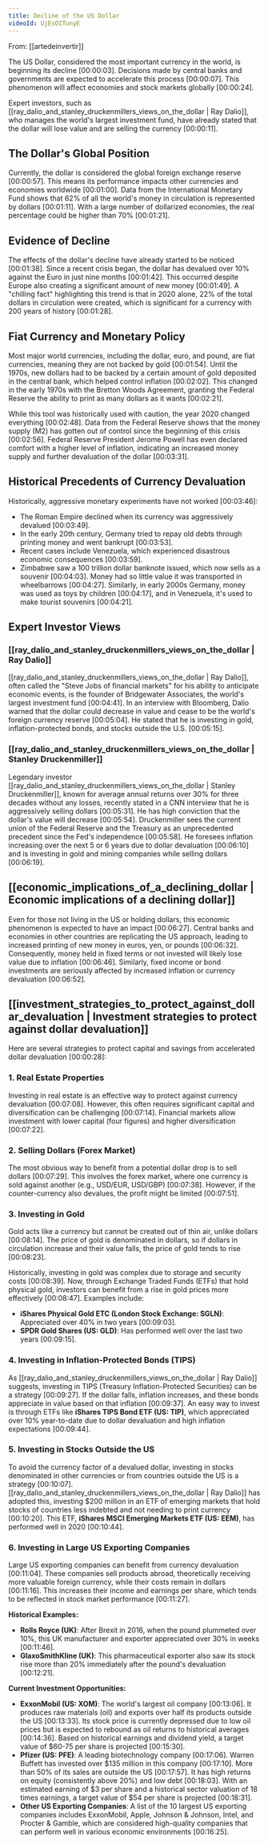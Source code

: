 ```yaml
---
title: Decline of the US Dollar
videoId: UjEsOITunyE
---
```


From: [[artedeinvertir]] <br/> 

The US Dollar, considered the most important currency in the world, is beginning its decline <a class="yt-timestamp" data-t="00:00:03">[00:00:03]</a>. Decisions made by central banks and governments are expected to accelerate this process <a class="yt-timestamp" data-t="00:00:07">[00:00:07]</a>. This phenomenon will affect economies and stock markets globally <a class="yt-timestamp" data-t="00:00:24">[00:00:24]</a>.

Expert investors, such as [[ray_dalio_and_stanley_druckenmillers_views_on_the_dollar | Ray Dalio]], who manages the world's largest investment fund, have already stated that the dollar will lose value and are selling the currency <a class="yt-timestamp" data-t="00:00:11">[00:00:11]</a>.

## The Dollar's Global Position

Currently, the dollar is considered the global foreign exchange reserve <a class="yt-timestamp" data-t="00:00:57">[00:00:57]</a>. This means its performance impacts other currencies and economies worldwide <a class="yt-timestamp" data-t="00:01:00">[00:01:00]</a>. Data from the International Monetary Fund shows that 62% of all the world's money in circulation is represented by dollars <a class="yt-timestamp" data-t="00:01:11">[00:01:11]</a>. With a large number of dollarized economies, the real percentage could be higher than 70% <a class="yt-timestamp" data-t="00:01:21">[00:01:21]</a>.

## Evidence of Decline

The effects of the dollar's decline have already started to be noticed <a class="yt-timestamp" data-t="00:01:38">[00:01:38]</a>. Since a recent crisis began, the dollar has devalued over 10% against the Euro in just nine months <a class="yt-timestamp" data-t="00:01:42">[00:01:42]</a>. This occurred despite Europe also creating a significant amount of new money <a class="yt-timestamp" data-t="00:01:49">[00:01:49]</a>. A "chilling fact" highlighting this trend is that in 2020 alone, 22% of the total dollars in circulation were created, which is significant for a currency with 200 years of history <a class="yt-timestamp" data-t="00:01:28">[00:01:28]</a>.

## Fiat Currency and Monetary Policy

Most major world currencies, including the dollar, euro, and pound, are fiat currencies, meaning they are not backed by gold <a class="yt-timestamp" data-t="00:01:54">[00:01:54]</a>. Until the 1970s, new dollars had to be backed by a certain amount of gold deposited in the central bank, which helped control inflation <a class="yt-timestamp" data-t="00:02:02">[00:02:02]</a>. This changed in the early 1970s with the Bretton Woods Agreement, granting the Federal Reserve the ability to print as many dollars as it wants <a class="yt-timestamp" data-t="00:02:21">[00:02:21]</a>.

While this tool was historically used with caution, the year 2020 changed everything <a class="yt-timestamp" data-t="00:02:48">[00:02:48]</a>. Data from the Federal Reserve shows that the money supply (M2) has gotten out of control since the beginning of this crisis <a class="yt-timestamp" data-t="00:02:56">[00:02:56]</a>. Federal Reserve President Jerome Powell has even declared comfort with a higher level of inflation, indicating an increased money supply and further devaluation of the dollar <a class="yt-timestamp" data-t="00:03:31">[00:03:31]</a>.

## Historical Precedents of Currency Devaluation

Historically, aggressive monetary experiments have not worked <a class="yt-timestamp" data-t="00:03:46">[00:03:46]</a>:
*   The Roman Empire declined when its currency was aggressively devalued <a class="yt-timestamp" data-t="00:03:49">[00:03:49]</a>.
*   In the early 20th century, Germany tried to repay old debts through printing money and went bankrupt <a class="yt-timestamp" data-t="00:03:53">[00:03:53]</a>.
*   Recent cases include Venezuela, which experienced disastrous economic consequences <a class="yt-timestamp" data-t="00:03:59">[00:03:59]</a>.
*   Zimbabwe saw a 100 trillion dollar banknote issued, which now sells as a souvenir <a class="yt-timestamp" data-t="00:04:03">[00:04:03]</a>. Money had so little value it was transported in wheelbarrows <a class="yt-timestamp" data-t="00:04:27">[00:04:27]</a>. Similarly, in early 2000s Germany, money was used as toys by children <a class="yt-timestamp" data-t="00:04:17">[00:04:17]</a>, and in Venezuela, it's used to make tourist souvenirs <a class="yt-timestamp" data-t="00:04:21">[00:04:21]</a>.

## Expert Investor Views

### [[ray_dalio_and_stanley_druckenmillers_views_on_the_dollar | Ray Dalio]]
[[ray_dalio_and_stanley_druckenmillers_views_on_the_dollar | Ray Dalio]], often called the "Steve Jobs of financial markets" for his ability to anticipate economic events, is the founder of Bridgewater Associates, the world's largest investment fund <a class="yt-timestamp" data-t="00:04:41">[00:04:41]</a>. In an interview with Bloomberg, Dalio warned that the dollar could decrease in value and cease to be the world's foreign currency reserve <a class="yt-timestamp" data-t="00:05:04">[00:05:04]</a>. He stated that he is investing in gold, inflation-protected bonds, and stocks outside the U.S. <a class="yt-timestamp" data-t="00:05:15">[00:05:15]</a>.

### [[ray_dalio_and_stanley_druckenmillers_views_on_the_dollar | Stanley Druckenmiller]]
Legendary investor [[ray_dalio_and_stanley_druckenmillers_views_on_the_dollar | Stanley Druckenmiller]], known for average annual returns over 30% for three decades without any losses, recently stated in a CNN interview that he is aggressively selling dollars <a class="yt-timestamp" data-t="00:05:31">[00:05:31]</a>. He has high conviction that the dollar's value will decrease <a class="yt-timestamp" data-t="00:05:54">[00:05:54]</a>. Druckenmiller sees the current union of the Federal Reserve and the Treasury as an unprecedented precedent since the Fed's independence <a class="yt-timestamp" data-t="00:05:58">[00:05:58]</a>. He foresees inflation increasing over the next 5 or 6 years due to dollar devaluation <a class="yt-timestamp" data-t="00:06:10">[00:06:10]</a> and is investing in gold and mining companies while selling dollars <a class="yt-timestamp" data-t="00:06:19">[00:06:19]</a>.

## [[economic_implications_of_a_declining_dollar | Economic implications of a declining dollar]]

Even for those not living in the US or holding dollars, this economic phenomenon is expected to have an impact <a class="yt-timestamp" data-t="00:06:27">[00:06:27]</a>. Central banks and economies in other countries are replicating the US approach, leading to increased printing of new money in euros, yen, or pounds <a class="yt-timestamp" data-t="00:06:32">[00:06:32]</a>. Consequently, money held in fixed terms or not invested will likely lose value due to inflation <a class="yt-timestamp" data-t="00:06:46">[00:06:46]</a>. Similarly, fixed income or bond investments are seriously affected by increased inflation or currency devaluation <a class="yt-timestamp" data-t="00:06:52">[00:06:52]</a>.

## [[investment_strategies_to_protect_against_dollar_devaluation | Investment strategies to protect against dollar devaluation]]

Here are several strategies to protect capital and savings from accelerated dollar devaluation <a class="yt-timestamp" data-t="00:00:28">[00:00:28]</a>:

### 1. Real Estate Properties
Investing in real estate is an effective way to protect against currency devaluation <a class="yt-timestamp" data-t="00:07:08">[00:07:08]</a>. However, this often requires significant capital and diversification can be challenging <a class="yt-timestamp" data-t="00:07:14">[00:07:14]</a>. Financial markets allow investment with lower capital (four figures) and higher diversification <a class="yt-timestamp" data-t="00:07:22">[00:07:22]</a>.

### 2. Selling Dollars (Forex Market)
The most obvious way to benefit from a potential dollar drop is to sell dollars <a class="yt-timestamp" data-t="00:07:29">[00:07:29]</a>. This involves the forex market, where one currency is sold against another (e.g., USD/EUR, USD/GBP) <a class="yt-timestamp" data-t="00:07:38">[00:07:38]</a>. However, if the counter-currency also devalues, the profit might be limited <a class="yt-timestamp" data-t="00:07:51">[00:07:51]</a>.

### 3. Investing in Gold
Gold acts like a currency but cannot be created out of thin air, unlike dollars <a class="yt-timestamp" data-t="00:08:14">[00:08:14]</a>. The price of gold is denominated in dollars, so if dollars in circulation increase and their value falls, the price of gold tends to rise <a class="yt-timestamp" data-t="00:08:23">[00:08:23]</a>.

Historically, investing in gold was complex due to storage and security costs <a class="yt-timestamp" data-t="00:08:39">[00:08:39]</a>. Now, through Exchange Traded Funds (ETFs) that hold physical gold, investors can benefit from a rise in gold prices more effectively <a class="yt-timestamp" data-t="00:08:47">[00:08:47]</a>. Examples include:
*   **iShares Physical Gold ETC (London Stock Exchange: SGLN)**: Appreciated over 40% in two years <a class="yt-timestamp" data-t="00:09:03">[00:09:03]</a>.
*   **SPDR Gold Shares (US: GLD)**: Has performed well over the last two years <a class="yt-timestamp" data-t="00:09:15">[00:09:15]</a>.

### 4. Investing in Inflation-Protected Bonds (TIPS)
As [[ray_dalio_and_stanley_druckenmillers_views_on_the_dollar | Ray Dalio]] suggests, investing in TIPS (Treasury Inflation-Protected Securities) can be a strategy <a class="yt-timestamp" data-t="00:09:27">[00:09:27]</a>. If the dollar falls, inflation increases, and these bonds appreciate in value based on that inflation <a class="yt-timestamp" data-t="00:09:37">[00:09:37]</a>. An easy way to invest is through ETFs like **iShares TIPS Bond ETF (US: TIP)**, which appreciated over 10% year-to-date due to dollar devaluation and high inflation expectations <a class="yt-timestamp" data-t="00:09:44">[00:09:44]</a>.

### 5. Investing in Stocks Outside the US
To avoid the currency factor of a devalued dollar, investing in stocks denominated in other currencies or from countries outside the US is a strategy <a class="yt-timestamp" data-t="00:10:07">[00:10:07]</a>. [[ray_dalio_and_stanley_druckenmillers_views_on_the_dollar | Ray Dalio]] has adopted this, investing $200 million in an ETF of emerging markets that hold stocks of countries less indebted and not needing to print currency <a class="yt-timestamp" data-t="00:10:20">[00:10:20]</a>. This ETF, **iShares MSCI Emerging Markets ETF (US: EEM)**, has performed well in 2020 <a class="yt-timestamp" data-t="00:10:44">[00:10:44]</a>.

### 6. Investing in Large US Exporting Companies
Large US exporting companies can benefit from currency devaluation <a class="yt-timestamp" data-t="00:11:04">[00:11:04]</a>. These companies sell products abroad, theoretically receiving more valuable foreign currency, while their costs remain in dollars <a class="yt-timestamp" data-t="00:11:16">[00:11:16]</a>. This increases their income and earnings per share, which tends to be reflected in stock market performance <a class="yt-timestamp" data-t="00:11:27">[00:11:27]</a>.

**Historical Examples:**
*   **Rolls Royce (UK)**: After Brexit in 2016, when the pound plummeted over 10%, this UK manufacturer and exporter appreciated over 30% in weeks <a class="yt-timestamp" data-t="00:11:46">[00:11:46]</a>.
*   **GlaxoSmithKline (UK)**: This pharmaceutical exporter also saw its stock rise more than 20% immediately after the pound's devaluation <a class="yt-timestamp" data-t="00:12:21">[00:12:21]</a>.

**Current Investment Opportunities:**

*   **ExxonMobil (US: XOM)**: The world's largest oil company <a class="yt-timestamp" data-t="00:13:06">[00:13:06]</a>. It produces raw materials (oil) and exports over half its products outside the US <a class="yt-timestamp" data-t="00:13:33">[00:13:33]</a>. Its stock price is currently depressed due to low oil prices but is expected to rebound as oil returns to historical averages <a class="yt-timestamp" data-t="00:14:36">[00:14:36]</a>. Based on historical earnings and dividend yield, a target value of $60-75 per share is projected <a class="yt-timestamp" data-t="00:15:30">[00:15:30]</a>.
*   **Pfizer (US: PFE)**: A leading biotechnology company <a class="yt-timestamp" data-t="00:17:06">[00:17:06]</a>. Warren Buffett has invested over $135 million in this company <a class="yt-timestamp" data-t="00:17:10">[00:17:10]</a>. More than 50% of its sales are outside the US <a class="yt-timestamp" data-t="00:17:57">[00:17:57]</a>. It has high returns on equity (consistently above 20%) and low debt <a class="yt-timestamp" data-t="00:18:03">[00:18:03]</a>. With an estimated earning of $3 per share and a historical sector valuation of 18 times earnings, a target value of $54 per share is projected <a class="yt-timestamp" data-t="00:18:31">[00:18:31]</a>.
*   **Other US Exporting Companies**: A list of the 10 largest US exporting companies includes ExxonMobil, Apple, Johnson & Johnson, Intel, and Procter & Gamble, which are considered high-quality companies that can perform well in various economic environments <a class="yt-timestamp" data-t="00:16:25">[00:16:25]</a>.